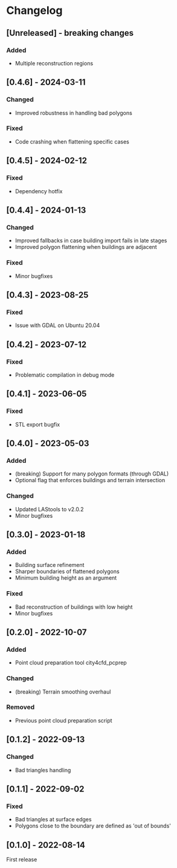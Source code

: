 # Changelog

## [Unreleased] - breaking changes
### Added
- Multiple reconstruction regions

## [0.4.6] - 2024-03-11
### Changed
- Improved robustness in handling bad polygons
### Fixed
- Code crashing when flattening specific cases

## [0.4.5] - 2024-02-12
### Fixed
- Dependency hotfix

## [0.4.4] - 2024-01-13
### Changed
- Improved fallbacks in case building import fails in late stages
- Improved polygon flattening when buildings are adjacent
### Fixed
- Minor bugfixes

## [0.4.3] - 2023-08-25
### Fixed
- Issue with GDAL on Ubuntu 20.04

## [0.4.2]  - 2023-07-12
### Fixed
- Problematic compilation in debug mode

## [0.4.1]  - 2023-06-05
### Fixed
- STL export bugfix

## [0.4.0] - 2023-05-03
### Added
- (breaking) Support for many polygon formats (through GDAL)
- Optional flag that enforces buildings and terrain intersection
### Changed
- Updated LAStools to v2.0.2
- Minor bugfixes

## [0.3.0] - 2023-01-18
### Added
- Building surface refinement
- Sharper boundaries of flattened polygons
- Minimum building height as an argument
### Fixed
- Bad reconstruction of buildings with low height
- Minor bugfixes

## [0.2.0] - 2022-10-07
### Added
- Point cloud preparation tool city4cfd_pcprep
### Changed
- (breaking) Terrain smoothing overhaul
### Removed
- Previous point cloud preparation script

## [0.1.2] - 2022-09-13
### Changed
- Bad triangles handling

## [0.1.1] - 2022-09-02
### Fixed
- Bad triangles at surface edges
- Polygons close to the boundary are defined as 'out of bounds'

## [0.1.0] - 2022-08-14 
First release
